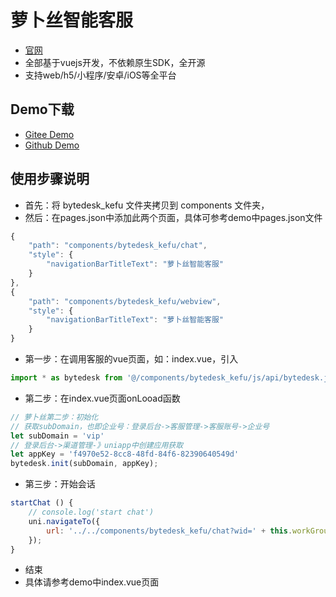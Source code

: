 # 萝卜丝智能客服

- [官网](https://www.bytedesk.com/)
- 全部基于vuejs开发，不依赖原生SDK，全开源
- 支持web/h5/小程序/安卓/iOS等全平台

## Demo下载

- [Gitee Demo](https://gitee.com/270580156/bytedesk-uniapp)
- [Github Demo](https://github.com/Bytedesk/bytedesk-uniapp)

## 使用步骤说明

- 首先：将 bytedesk_kefu 文件夹拷贝到 components 文件夹，
- 然后：在pages.json中添加此两个页面，具体可参考demo中pages.json文件
```js
{
	"path": "components/bytedesk_kefu/chat",
	"style": {
		"navigationBarTitleText": "萝卜丝智能客服"
	}
},
{
	"path": "components/bytedesk_kefu/webview",
	"style": {
		"navigationBarTitleText": "萝卜丝智能客服"
	}
}
```
- 第一步：在调用客服的vue页面，如：index.vue，引入
```js
import * as bytedesk from '@/components/bytedesk_kefu/js/api/bytedesk.js'
```
- 第二步：在index.vue页面onLooad函数
```js
// 萝卜丝第二步：初始化
// 获取subDomain，也即企业号：登录后台->客服管理->客服账号->企业号
let subDomain = 'vip'
// 登录后台->渠道管理-》uniapp中创建应用获取
let appKey = 'f4970e52-8cc8-48fd-84f6-82390640549d'
bytedesk.init(subDomain, appKey);
```
- 第三步：开始会话
```js
startChat () {
	// console.log('start chat')
	uni.navigateTo({
		url: '../../components/bytedesk_kefu/chat?wid=' + this.workGroupWid + '&type=workGroup&aid=&title=萝卜丝'
	});
}
```
- 结束
- 具体请参考demo中index.vue页面
